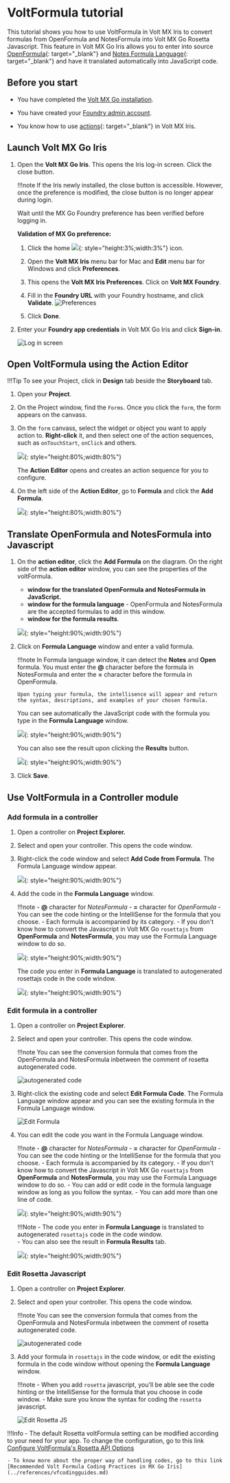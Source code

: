 # VoltFormula tutorial

This tutorial shows you how to use VoltFormula in Volt MX Iris to convert formulas from OpenFormula and NotesFormula into Volt MX Go Rosetta Javascript. This feature in Volt MX Go Iris allows you to enter into source [OpenFormula](https://docs.oasis-open.org/office/OpenDocument/v1.3/OpenDocument-v1.3-part4-formula.html){: target="_blank"} and [Notes Formula Language](https://help.hcltechsw.com/dom_designer/10.0.1/basic/H_NOTES_FORMULA_LANGUAGE.html){: target="_blank"} and have it translated automatically into JavaScript code.
## Before you start
<!--!!!note
    Make sure you have downloaded the latest version of Volt MX Go Iris before performing the installation.-->

- You have completed the [Volt MX Go installation](installation.md).
- You have created your [Foundry admin account](../howto/foundryadminaccount.md).


- You know how to use [actions](https://opensource.hcltechsw.com/volt-mx-docs/95/docs/documentation/Iris/iris_user_guide/Content/working_with_Action_Editor.html#search-for-an-action-in-action-editor){: target="_blank"} in Volt MX Iris.

## Launch Volt MX Go Iris

1. Open the **Volt MX Go Iris**. This opens the Iris log-in screen. Click the close button.

    !!!note
        If the Iris newly installed, the close button is accessible. However, once the preference is modified, the close button is no longer appear during login.

    Wait until the MX Go Foundry preference has been verified before logging in.

    **Validation of MX Go preference:**
        
    1. Click  the home ![](../assets/images/dihome.png){: style="height:3%;width:3%"} icon.
    2. Open the **Volt MX Iris** menu bar for Mac and **Edit** menu bar for Windows and click **Preferences**.
    3. This opens the **Volt MX Iris Preferences**. Click on **Volt MX Foundry**.
    4. Fill in the **Foundry URL** with your Foundry hostname, and click **Validate**.
        ![Preferences](../assets/images/dipreference.png)

    5. Click **Done**. 


4. Enter your **Foundry app credentials** in Volt MX Go Iris and click **Sign-in**.

    ![Log in screen](../assets/images/dilogin.png)

## Open VoltFormula using the Action Editor

!!!Tip
    To see your Project, click in **Design** tab beside the **Storyboard** tab.

1. Open your **Project**.
2. On the Project window, find the `Forms`. Once you click the `form`, the form appears on the canvass.  
3. On the `form` canvass, select the widget or object you want to apply action to. **Right-click** it, and then select one of the action sequences, such as `onTouchStart`, `onClick` and others. 

    ![](../assets/images/vfaction.png){: style="height:80%;width:80%"}

    The **Action Editor** opens and creates an action sequence for you to configure.

4. On the left side of the **Action Editor**, go to **Formula** and click the **Add Formula**.
    
    ![](../assets/images/vfactioneditor.png){: style="height:80%;width:80%"}

## Translate OpenFormula and NotesFormula into Javascript

1. On the **action editor**, click the **Add Formula** on the diagram. On the right side of the **action editor** window, you can see the properties of the voltFormula.
    - **window for the translated OpenFormula and NotesFormula in JavaScript.**
    - **window for the formula language** - OpenFormula and NotesFormula are the accepted formulas to add in this window.
    - **window for the formula results**.
    
    ![](../assets/images/vfactioneditor.png){: style="height:90%;width:90%"}

2. Click on **Formula Language** window and enter a valid formula.

    !!!note
        In Formula language  window, it can detect the **Notes** and **Open** formula. You must enter the **@** character before the formula in NotesFormula and enter the **=** character before the formula in OpenFormula.

       Upon typing your formula, the intellisence will appear and return the syntax, descriptions, and examples of your chosen formula.
    
    You can see automatically the JavaScript code with the formula you type in the **Formula Language** window.

    ![](../assets/images/vfactionformula.png){: style="height:90%;width:90%"}

    You can also see the result upon clicking the **Results** button.

    ![](../assets/images/vfjavaresults.png){: style="height:90%;width:90%"}

4. Click **Save**.
 
## Use VoltFormula in a Controller module
### Add formula in a controller
1. Open a controller on **Project Explorer.**
2. Select and open your controller. This opens the code window.
3. Right-click the code window and select **Add Code from Formula**. The Formula Language window appear.

    ![](../assets/images/vfaddcode.png){: style="height:90%;width:90%"}
 
4. Add the code in the **Formula Language** window.

	!!!note
        - **@** character for *NotesFormula*
	    - **=** character  for *OpenFormula*
	    - You can see the code hinting or the IntelliSense for the formula that you choose.
        - Each formula is accompanied by its category.
	    - If you don't know how to convert the Javascript in Volt MX Go `rosettajs` from **OpenFormula** and **NotesFormula**, you may use the Formula Language window to do so.
      
    ![](../assets/images/vfsyntax.png){: style="height:90%;width:90%"}
  
    The code you enter in **Formula Language** is translated to autogenerated rosettajs code in the code window.   
    
    ![](../assets/images/vfrosoutput.png){: style="height:90%;width:90%"}  

### Edit formula in a controller
1. Open a controller on **Project Explorer**.
2. Select and open your controller. This opens the code window.

    !!!note
        You can see the conversion formula that comes from the OpenFormula and NotesFormula inbetween the comment  of rosetta autogenerated code.
        
    ![autogenerated code](../assets/images/vfeditform.png)

3. Right-click the existing code and select **Edit Formula Code**. The Formula Language window appear and you can see the existing formula in the Formula Language window.

    ![Edit Formula](../assets/images/vfclickedit.png)

4. You can edit the code you want in the Formula Language window.

    !!!note
        - **@** character for *NotesFormula*
        - **=** character  for *OpenFormula*
        - You can see the code hinting or the IntelliSense for the formula that you choose.
        - Each formula is accompanied by its category.
        - If you don't know how to convert the Javascript in Volt MX Go `rosettajs` from **OpenFormula** and **NotesFormula**, you may use the Formula Language window to do so.
        - You can add or edit code in the formula language window as long as you follow the syntax.
        - You can add more than one line of code. 
    
    ![](../assets/images/vfsyntax1.png){: style="height:90%;width:90%"}
    
    !!!Note
        - The code you enter in **Formula Language** is translated to autogenerated `rosettajs` code in the code window.  
        - You can also see the result in **Formula Results** tab.

    
    ![](../assets/images/vfresedit.png){: style="height:90%;width:90%"}
      

### Edit Rosetta Javascript

1. Open a controller on **Project Explorer**.
2. Select and open your controller. This opens the code window.

    !!!note
        You can see the conversion formula that comes from the OpenFormula and NotesFormula inbetween the comment  of rosetta autogenerated code.
        
    ![autogenerated code](../assets/images/vfeditform.png)

3. Add your formula in `rosettajs` in the code window, or edit the existing formula in the code window without opening the **Formula Language** window.

    !!!note
        - When you add `rosetta` javascript,  you'll be able see the code hinting or the IntelliSense for the formula that you choose in code window.
        - Make sure you know the syntax for coding the `rosetta` javascript.
        
    ![Edit Rosetta JS](../assets/images/vfjavaedit.png)
     
!!!Info
    - The default Rosetta voltFormula setting can be modified according to your need for your app. To change the configuration, go to this link [Configure VoltFormula's Rosetta API Options](../howto/configrosetta.md)

    - To know more about the proper way of handling codes, go to this link [Recommended Volt Formula Coding Practices in MX Go Iris](../references/vfcodingguides.md)

